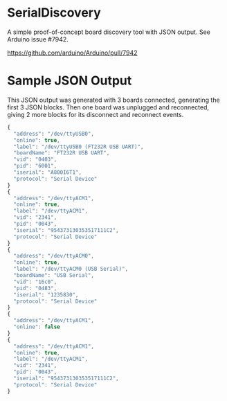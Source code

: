 # SerialDiscovery

A simple proof-of-concept board discovery tool with JSON output.  See Arduino issue #7942.

https://github.com/arduino/Arduino/pull/7942

# Sample JSON Output

This JSON output was generated with 3 boards connected, generating the first 3 JSON blocks.  Then one board was unplugged and reconnected, giving 2 more blocks for its disconnect and reconnect events.

```javascript
{
  "address": "/dev/ttyUSB0",
  "online": true,
  "label": "/dev/ttyUSB0 (FT232R USB UART)",
  "boardName": "FT232R USB UART",
  "vid": "0403",
  "pid": "6001",
  "iserial": "A800I6T1",
  "protocol": "Serial Device"
}
{
  "address": "/dev/ttyACM1",
  "online": true,
  "label": "/dev/ttyACM1",
  "vid": "2341",
  "pid": "0043",
  "iserial": "954373130353517111C2",
  "protocol": "Serial Device"
}
{
  "address": "/dev/ttyACM0",
  "online": true,
  "label": "/dev/ttyACM0 (USB Serial)",
  "boardName": "USB Serial",
  "vid": "16c0",
  "pid": "0483",
  "iserial": "1235830",
  "protocol": "Serial Device"
}
{
  "address": "/dev/ttyACM1",
  "online": false
}
{
  "address": "/dev/ttyACM1",
  "online": true,
  "label": "/dev/ttyACM1",
  "vid": "2341",
  "pid": "0043",
  "iserial": "954373130353517111C2",
  "protocol": "Serial Device"
}
```
